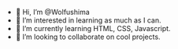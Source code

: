 - 👋 Hi, I’m @Wolfushima
- 👀 I’m interested in learning as much as I can.
- 🌱 I’m currently learning HTML, CSS, Javascript.
- 💞️ I’m looking to collaborate on cool projects.

<!---
Wolfushima/Wolfushima is a ✨ special ✨ repository because its `README.md` (this file) appears on your GitHub profile.
You can click the Preview link to take a look at your changes.
--->
